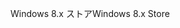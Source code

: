 <span data-ttu-id="2481a-101">Windows 8.x ストア</span><span class="sxs-lookup"><span data-stu-id="2481a-101">Windows 8.x Store</span></span>